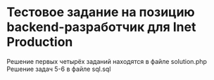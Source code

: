 # Тестовое задание на позицию backend-разработчик для Inet Production

Решение первых четырёх заданий находятся в файле solution.php
Решение задач 5-6 в файле sql.sql
